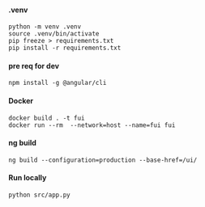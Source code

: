 #### .venv
```shell
python -m venv .venv  
source .venv/bin/activate
pip freeze > requirements.txt
pip install -r requirements.txt
```

#### pre req for dev
```shell
npm install -g @angular/cli
```

#### Docker
```shell
docker build . -t fui
docker run --rm  --network=host --name=fui fui
```

#### ng build
```shell
ng build --configuration=production --base-href=/ui/
```

#### Run locally
```shell
python src/app.py
```